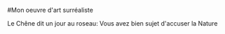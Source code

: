 #Mon oeuvre d'art surréaliste

Le Chêne dit un jour au roseau: 
Vous avez bien sujet d'accuser la Nature
